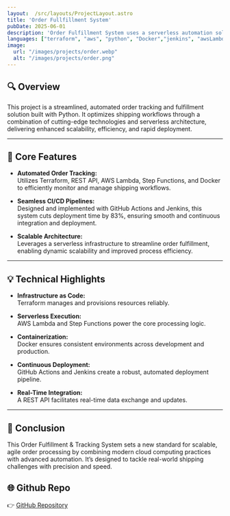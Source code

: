 ```yaml
---
layout:  /src/layouts/ProjectLayout.astro
title: 'Order Fullfillment System'
pubDate: 2025-06-01
description: 'Order Fulfillment System uses a serverless automation solution that optimizes shipping workflows for scalability and efficiency. 🚀'
languages: ["terraform", "aws", "python", "Docker","jenkins", "awsLambda"]
image:
  url: "/images/projects/order.webp"
  alt: "/images/projects/order.png"
---  
```


## 🔍 Overview  
This project is a streamlined, automated order tracking and fulfillment solution built with Python. It optimizes shipping workflows through a combination of cutting-edge technologies and serverless architecture, delivering enhanced scalability, efficiency, and rapid deployment.

---

## 🧩 Core Features  

- **Automated Order Tracking:**  
  Utilizes Terraform, REST API, AWS Lambda, Step Functions, and Docker to efficiently monitor and manage shipping workflows.

- **Seamless CI/CD Pipelines:**  
  Designed and implemented with GitHub Actions and Jenkins, this system cuts deployment time by 83%, ensuring smooth and continuous integration and deployment.

- **Scalable Architecture:**  
  Leverages a serverless infrastructure to streamline order fulfillment, enabling dynamic scalability and improved process efficiency.

---

## 💡 Technical Highlights  

- **Infrastructure as Code:**  
  Terraform manages and provisions resources reliably.

- **Serverless Execution:**  
  AWS Lambda and Step Functions power the core processing logic.

- **Containerization:**  
  Docker ensures consistent environments across development and production.

- **Continuous Deployment:**  
  GitHub Actions and Jenkins create a robust, automated deployment pipeline.

- **Real-Time Integration:**  
  A REST API facilitates real-time data exchange and updates.

---

## 📌 Conclusion  
This Order Fulfillment & Tracking System sets a new standard for scalable, agile order processing by combining modern cloud computing practices with advanced automation. It’s designed to tackle real-world shipping challenges with precision and speed. 




## 🌐 Github Repo

👉 [GitHub Repository](https://github.com/Stefodan21/Order_fullfillment_Project)

